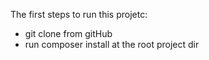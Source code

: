 The first steps to run this projetc:
* git clone from gitHub
* run composer install at the root project dir